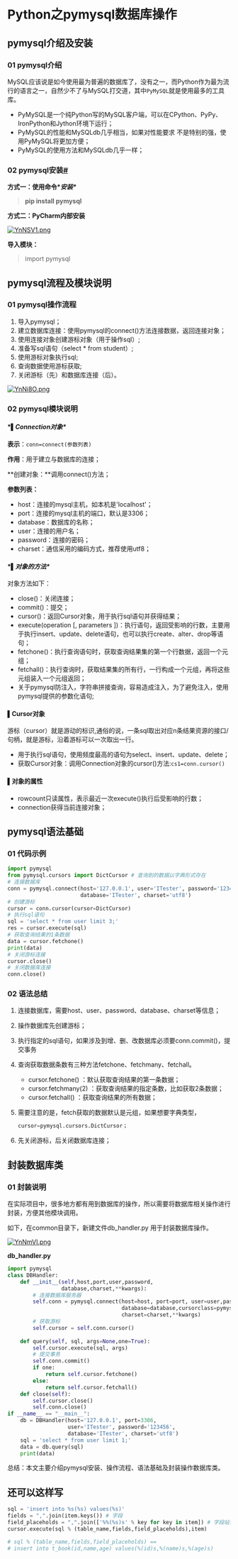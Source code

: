 # Python之pymysql数据库操作

## **pymysql介绍及安装**

### 01 pymysql介绍

MySQL应该说是如今使用最为普遍的数据库了，没有之一，而Python作为最为流行的语言之一，自然少不了与MySQL打交道，其中`PyMySQL`就是使用最多的工具库。

- PyMySQL是一个纯Python写的MySQL客户端，可以在CPython、PyPy、IronPython和Jython环境下运行；
- PyMySQL的性能和MySQLdb几乎相当，如果对性能要求 不是特别的强，使用PyMySQL将更加方便；
- PyMySQL的使用方法和MySQLdb几乎一样；

### **02 pymysql安装**[#](https://www.cnblogs.com/x1you/p/12848961.html#02-pymysql安装)

**方式一：使用命令\**安装\****

> **pip install pymysql**

**方式二：PyCharm内部安装**

[![YnNSV1.png](https://s1.ax1x.com/2020/05/08/YnNSV1.png)](https://s1.ax1x.com/2020/05/08/YnNSV1.png)

**导入模块：**

> import pymysql

## **pymysql流程及模块说明**

### 01 pymysql操作流程

1. 导入pymysql；
2. 建立数据库连接：使用pymysql的connect()方法连接数据，返回连接对象；
3. 使用连接对象创建游标对象（用于操作sql）;
4. 准备写sql语句（select * from student）;
5. 使用游标对象执行sql;
6. 查询数据使用游标获取;
7. 关闭游标（先）和数据库连接（后）。

[![YnNi8O.png](https://s1.ax1x.com/2020/05/08/YnNi8O.png)](https://s1.ax1x.com/2020/05/08/YnNi8O.png)

### 02 pymysql模块说明

#### ****▌Connection对象\****

**表示**：`conn=connect(参数列表)`

**作用**：用于建立与数据库的连接；

**创建对象：**调用connect()方法；

**参数列表：**

- host：连接的mysql主机，如本机是'localhost'；
- port：连接的mysql主机的端口，默认是3306；
- database：数据库的名称；
- user：连接的用户名；
- password：连接的密码；
- charset：通信采用的编码方式，推荐使用utf8；

#### ****▌对象的方法\****

对象方法如下：

- close()：关闭连接；
- commit()：提交；
- cursor()：返回Cursor对象，用于执行sql语句并获得结果；
- execute(operation [, parameters ])：执行语句，返回受影响的行数，主要用于执行insert、update、delete语句，也可以执行create、alter、drop等语句；
- fetchone()：执行查询语句时，获取查询结果集的第一个行数据，返回一个元组；
- fetchall()：执行查询时，获取结果集的所有行，一行构成一个元组，再将这些元组装入一个元组返回；
- 关于pymysql防注入，字符串拼接查询，容易造成注入，为了避免注入，使用pymysql提供的参数化语句;

#### **▌Cursor对象**

游标（cursor）就是游动的标识,通俗的说，一条sql取出对应n条结果资源的接口/句柄，就是游标，沿着游标可以一次取出一行。

- 用于执行sql语句，使用频度最高的语句为select、insert、update、delete；
- 获取Cursor对象：调用Connection对象的cursor()方法:`cs1=conn.cursor()`

#### **▌对象的属性**

- rowcount只读属性，表示最近一次execute()执行后受影响的行数；
- connection获得当前连接对象；

## **pymysql语法基础**

### 01 代码示例

```python
import pymysql
from pymysql.cursors import DictCursor # 查询到的数据以字典形式存在
# 连接数据库
conn = pymysql.connect(host='127.0.0.1', user='ITester', password='123456',
                       database='ITester', charset='utf8')
# 创建游标
cursor = conn.cursor(cursor=DictCursor)
# 执行sql语句
sql = 'select * from user limit 3;'
res = cursor.execute(sql)
# 获取查询结果的1条数据
data = cursor.fetchone()
print(data)
# 关闭游标连接
cursor.close()
# 关闭数据库连接
conn.close()
```

### **02 语法总结**

1. 连接数据库，需要host、user、password、database、charset等信息；

2. 操作数据库先创建游标；

3. 执行指定的sql语句，如果涉及到增、删、改数据库必须要conn.commit()，提交事务

4. 查询获取数据条数有三种方法fetchone、fetchmany、fetchall。
   - cursor.fetchone() ：默认获取查询结果的第一条数据；
   - cursor.fetchmany(2) ：获取查询结果的指定条数，比如获取2条数据；
   - cursor.fetchall() ：获取查询结果的所有数据；

5. 需要注意的是，fetch获取的数据默认是元组，如果想要字典类型，

   ```python
   cursor=pymysql.cursors.DictCursor；
   ```

6. 先关闭游标，后关闭数据库连接；

## **封装数据库类**

### 01 封装说明

在实际项目中，很多地方都有用到数据库的操作，所以需要将数据库相关操作进行封装，方便其他模块调用。

如下，在common目录下，新建文件db_handler.py 用于封装数据库操作。

[![YnNmVI.png](https://s1.ax1x.com/2020/05/08/YnNmVI.png)](https://s1.ax1x.com/2020/05/08/YnNmVI.png)

**db_handler.py**

```python
import pymysql
class DBHandler:
    def __init__(self,host,port,user,password,
                 database,charset,**kwargs):
        # 连接数据库服务器
        self.conn = pymysql.connect(host=host, port=port, user=user,password=password,
                                    database=database,cursorclass=pymysql.cursors.DictCursor,
                                    charset=charset,**kwargs)
        # 获取游标
        self.cursor = self.conn.cursor()
    
    def query(self, sql, args=None,one=True):
        self.cursor.execute(sql, args)
        # 提交事务
        self.conn.commit()
        if one:
            return self.cursor.fetchone()
        else:
            return self.cursor.fetchall()
    def close(self):
        self.cursor.close()
        self.conn.close()
if __name__ == "__main__":
    db = DBHandler(host='127.0.0.1', port=3306,
                   user='ITester', password='123456',
                   database='ITester', charset='utf8')
    sql = 'select * from user limit 1;'
    data = db.query(sql)
    print(data)
```

总结：本文主要介绍pymysql安装、操作流程、语法基础及封装操作数据库类。

## 还可以这样写

```python
sql = 'insert into %s(%s) values(%s)'
fields = ",".join(item.keys()) # 字段
field_placeholds = ",".join(['%%(%s)s' % key for key in item]) # 字段站位符
cursor.execute(sql % (table_name,fields,field_placeholds),item)

# sql % (table_name,fields,field_placeholds) == 
# insert into t_book(id,name,age) values(%(id)s,%(name)s,%(age)s)
```

